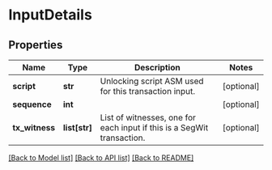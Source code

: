 # InputDetails

## Properties
Name | Type | Description | Notes
------------ | ------------- | ------------- | -------------
**script** | **str** | Unlocking script ASM used for this transaction input. | [optional] 
**sequence** | **int** |  | [optional] 
**tx_witness** | **list[str]** | List of witnesses, one for each input if this is a SegWit transaction. | [optional] 

[[Back to Model list]](../README.md#documentation-for-models) [[Back to API list]](../README.md#documentation-for-api-endpoints) [[Back to README]](../README.md)


